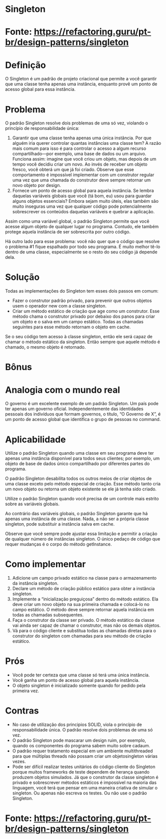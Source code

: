 ﻿# Singleton

# Fonte: https://refactoring.guru/pt-br/design-patterns/singleton

# Definição
	
O Singleton é um padrão de projeto criacional que permite a você garantir que uma classe tenha apenas uma instância, enquanto provê um ponto de acesso global para essa instância.

# Problema
	
O padrão Singleton resolve dois problemas de uma só vez, violando o princípio de responsabilidade única:
	
1. Garantir que uma classe tenha apenas uma única instância. Por que alguém iria querer controlar quantas instâncias uma classe tem? A razão mais comum para isso é para controlar o acesso a algum recurso compartilhado—por exemplo, uma base de dados ou um arquivo.
Funciona assim: imagine que você criou um objeto, mas depois de um tempo você decidiu criar um novo. Ao invés de receber um objeto fresco, você obterá um que já foi criado.
Observe que esse comportamento é impossível implementar com um construtor regular uma vez que uma chamada do construtor deve sempre retornar um novo objeto por design.
2. Fornece um ponto de acesso global para aquela instância. Se lembra daquelas variáveis globais que você (tá bom, eu) usou para guardar alguns objetos essenciais? Embora sejam muito úteis, elas também são muito inseguras uma vez que qualquer código pode potencialmente sobrescrever os conteúdos daquelas variáveis e quebrar a aplicação.

Assim como uma variável global, o padrão Singleton permite que você acesse algum objeto de qualquer lugar no programa. Contudo, ele também protege aquela instância de ser sobrescrita por outro código.

Há outro lado para esse problema: você não quer que o código que resolve o problema #1 fique espalhado por todo seu programa. É muito melhor tê-lo dentro de uma classe, especialmente se o resto do seu código já depende dela.

# Solução

Todas as implementações do Singleton tem esses dois passos em comum:

- Fazer o construtor padrão privado, para prevenir que outros objetos usem o operador new com a classe singleton.
- Criar um método estático de criação que age como um construtor. Esse método chama o construtor privado por debaixo dos panos para criar um objeto e o salva em um campo estático. Todas as chamadas seguintes para esse método retornam o objeto em cache.
	
Se o seu código tem acesso à classe singleton, então ele será capaz de chamar o método estático da singleton. Então sempre que aquele método é chamado, o mesmo objeto é retornado.

# Bônus

# Analogia com o mundo real

O governo é um excelente exemplo de um padrão Singleton. Um país pode ter apenas um governo oficial. Independentemente das identidades pessoais dos indivíduos que formam governos, o título, “O Governo de X”, é um ponto de acesso global que identifica o grupo de pessoas no command.

# Aplicabilidade

Utilize o padrão Singleton quando uma classe em seu programa deve ter apenas uma instância disponível para todos seus clientes; por exemplo, um objeto de base de dados único compartilhado por diferentes partes do programa.
	
O padrão Singleton desabilita todos os outros meios de criar objetos de uma classe exceto pelo método especial de criação. Esse método tanto cria um novo objeto ou retorna um objeto existente se ele já tenha sido criado.
	
Utilize o padrão Singleton quando você precisa de um controle mais estrito sobre as variáveis globais.
	
Ao contrário das variáveis globais, o padrão Singleton garante que há apenas uma instância de uma classe. Nada, a não ser a própria classe singleton, pode substituir a instância salva em cache.
	
Observe que você sempre pode ajustar essa limitação e permitir a criação de qualquer número de instâncias singleton. O único pedaço de código que requer mudanças é o corpo do método getInstance.

# Como implementar
	
1. Adicione um campo privado estático na classe para o armazenamento da instância singleton.
2. Declare um método de criação público estático para obter a instância singleton.
3. Implemente a “inicialização preguiçosa” dentro do método estático. Ela deve criar um novo objeto na sua primeira chamada e colocá-lo no campo estático. O método deve sempre retornar aquela instância em todas as chamadas subsequentes.
4. Faça o construtor da classe ser privado. O método estático da classe vai ainda ser capaz de chamar o construtor, mas não os demais objetos.
5. Vá para o código cliente e substitua todas as chamadas diretas para o construtor do singleton com chamadas para seu método de criação estático.

# Prós
	
- Você pode ter certeza que uma classe só terá uma única instância.
- Você ganha um ponto de acesso global para aquela instância.
- O objeto singleton é inicializado somente quando for pedido pela primeira vez.

# Contras

- No caso de utilização dos principios SOLID, viola o princípio de responsabilidade única. O padrão resolve dois problemas de uma só vez.
- O padrão Singleton pode mascarar um design ruim, por exemplo, quando os componentes do programa sabem muito sobre cadaum.
- O padrão requer tratamento especial em um ambiente multithreaded para que múltiplas threads não possam criar um objetosingleton várias vezes.
- Pode ser difícil realizar testes unitários do código cliente do Singleton porque muitos frameworks de teste dependem de herança quando produzem objetos simulados. Já que o construtor da classe singleton é privado e sobrescrever métodos estáticos é impossível na maioria das linguagem, você terá que pensar em uma maneira criativa de simular o singleton. Ou apenas não escreva os testes. Ou não use o padrão Singleton.

# Fonte: https://refactoring.guru/pt-br/design-patterns/singleton